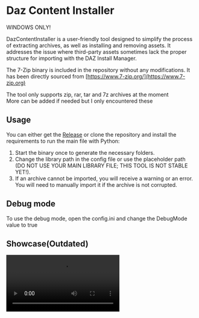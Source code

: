 # Daz Content Installer
WINDOWS ONLY!  

DazContentInstaller is a user-friendly tool designed to simplify the process of extracting archives, as well as installing and removing assets. It addresses the issue where third-party assets sometimes lack the proper structure for importing with the DAZ Install Manager.

The 7-Zip binary is included in the repository without any modifications. It has been directly sourced from [https://www.7-zip.org/](https://www.7-zip.org)  

The tool only supports zip, rar, tar and 7z archives at the moment  
More can be added if needed but I only encountered these

## Usage

You can either get the [Release](https://github.com/Ati1707/DazContentInstaller/releases) or clone the repository and install the requirements to run the main file with Python:

1. Start the binary once to generate the necessary folders.
2. Change the library path in the config file or use the placeholder path (DO NOT USE YOUR MAIN LIBRARY FILE; THIS TOOL IS NOT STABLE YET!).
3. If an archive cannot be imported, you will receive a warning or an error. You will need to manually import it if the archive is not corrupted.

## Debug mode
To use the debug mode, open the config.ini and change the DebugMode value to true

## Showcase(Outdated)

<video src="https://github.com/user-attachments/assets/5170f047-99c4-4373-a2e8-0dd8b0640c3a"/>
